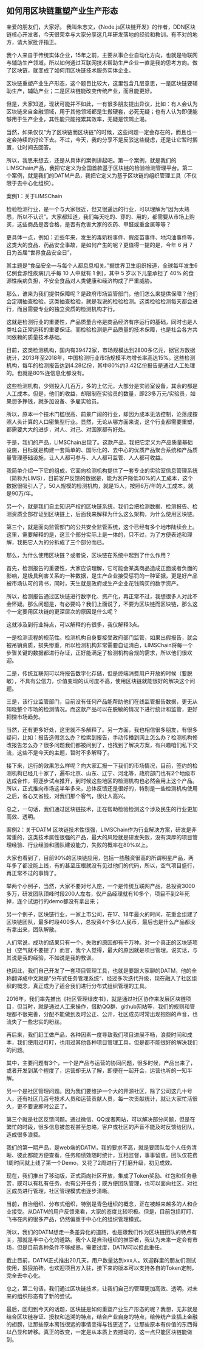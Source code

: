 如何用区块链重塑产业生产形态
----------------------

亲爱的朋友们，大家好。
我叫朱志文，《Node.js区块链开发》的作者，DDN区块链核心开发者，今天很荣幸与大家分享这几年研发落地的经验和教训，有不对的地方，请大家批评指正。

我个人来自于传统实体企业，15年之前，主要从事企业自动化方向，也就是物联网与辅助生产领域，所以如何通过互联网技术帮助生产企业一直是我的思考方向。做了区块链，就变成了如何用区块链技术服务实体企业。

区块链重塑产业生产形态，这个题目比较大，这里包含几层意思，一是区块链要辅助生产，辅助产业；二是区块链能改变传统产业，而且能更好。

但是，大家知道，现状可能并不如此，一有很多朋友提出异议，比如：有人会认为区块链来自金融领域，用于其他领域都是生搬硬套，必死无疑；也有人认为即便能够用于生产企业，其性能只能拖累其效率，无疑是饮鸩止渴。

当然，如果仅仅“为了区块链而区块链”的时候，这些问题一定会存在的，而且也一定会持续的讨论下去。不过，今天，我的分享不是反驳这些疑虑，还是让它暂时搁置，让时间去回答。

所以，我思来想去，还是从具体的案例讲起吧。第一个案例，就是我们的LIMSChain产品，我把它定义为全国首款基于区块链的检验检测管理平台。第二个案例，就是我们的DATM产品，我把它定义为基于区块链的组织管理工具（不仅限于去中心化组织）。

案例1：关于LIMSChain

检验检测行业，是一个与大家很近，但又很遥远的行业，可以理解为“因为太熟悉，所以不认识”。大家都知道，我们每天吃的、穿的、用的，都需要从市场上购买，这些商品是否合格，是否有危害大家的农药、甲醛或重金属等等？

更具体一点，例如：近些年来，发生的毒奶粉事件、假疫苗事件、地沟油事件等，这类大的食品、药品安全事故，是如何产生的呢？更值得一提的是，今年 6 月 7 日为首届“世界食品安全日”，

其主题是“食品安全—与每个人都息息相关。”据世界卫生组织报道，全球每年发生6亿例食源性疾病(几乎每 10 人中就有 1 例)，其中 5 岁以下儿童承担了 40% 的食源性疾病负担，不安全食品对人类健康和经济构成了严重威胁。

那么，谁来为我们提供保障呢？是政府市场监管部门，他们怎么来提供保障？他们会定期抽查检验。这类抽查检验，就是我说的检验检测。这类检验检测每天都会进行，而且需要专业的独立资质的检测机构才行。

这就是检测行业的重要性，产品质量合格是商品经济有序运行的基础，同时也是人类社会正常运转的重要保证。而检验检测是产品质量的技术保障，也是社会各方共同依赖的质量技术基础。

目前，这类检测机构，国内有39472家，市场规模达到2800多亿元，据官方数据统计，2013年至2018年，中国检测行业市场规模平均增长率高达15%。这些检测机构，每年的检测报告达到4.28亿份，其中80%约3.42亿份报告是通过人工处理的。也就是80%连信息化都没有。

这些检测机构，少则投入几百万，多的上亿元，大部分是实验室设备，其余的都是人工成本。但是，他们的收益，却限制在实验员的数量，即23多万元/实验员，如果想多挣钱，就多加设备、多雇实验员。

所以，原本一个技术门槛很高、前景广阔的行业，却因为成本无法控制，沦落成按照人头计算的人口密集型行业。显然，无论从哪方面来说，这个行业都需要重塑，都需要大大的进步，对人、对己、对国家都有好处。

于是，我们的产品，LIMSChain出现了。这款产品，我把它定义为产品质量基础设施，目标就是构建一套简单的、国际化的、去中心的优质产品聚合系统和产品质量管理基础设施，让人人都可参与、人人都可监管、人人都可收益。

我简单介绍一下它的组成，它面向检测机构提供了一套专业的实验室信息管理系统（简称为LIMS），目前客户反馈的数据是，能为客户降低30%的人工成本，这个数据很吸引人了，50人规模的检测机构，就是15人，按照6万/年的人工成本，就是90万/年。

另一个，就是我们自主知识产权的区块链系统，我们会把检测数据、检测报告、检测资质全部存证到区块链上，后面我来解释为什么这么架构，为什么使用区块链。

第三个，就是面向监管部门的公共安全监管系统，这个已经有多个地市陆续会上。这里，需要解释的是，这三个部分实际上是一体的，只不过，为了方便表述和理解，我把它人为的分拆成了三个部分而已。

那么，为什么使用区块链？或者说，区块链在系统中起到了什么作用？

首先，检测报告的重要性，大家应该理解，它可能会某类商品造成正面或者负面的影响，是极具利害关系的一种数据，是生产企业接受惩罚的一种证据，更是好产品被市场认可的背书，同时，天生就是政府或生产企业花钱购买的数字资产。

所以，检测报告通过区块链进行数字化、资产化，再正常不过，我想很多人对此不会怀疑。那么问题是，有必要吗？我们上面说了，不要为区块链而区块链，那么这个一定要用区块链的更深层次的原因是什么呢？

这就涉及到行业特点，可以解释的有很多，我仅解释3点。

一是检测流程的规范性。检测机构自身要接受政府部门监管，如果出假报告，就会被吊销资质，损失惨重，所以检测机构非常需要自证清白，LIMSChain将每一个步骤关键的数据都进行存证，正好能满足了检测机构合规的需求，所以他们很欢迎。

二是，传统互联网可以将报告数字化存储，但是终端消费用户开放的时候（要脱敏），不具有公信力，价值变现的认可度不高，使用区块链就能很好的解决这个问题。

三是，该行业监管部门，目前没有任何产品能帮助他们在线监管报告数据，更无从知晓整个市场的检测情况。而这款产品可以在脱敏的情况下进行统计和监管，更好把控市场趋势。

当然，还有更多好处，这里就不多解释了。另一方面，我也相信很多朋友，有很多疑问，比如：报告造假怎么办？检索到报告，手动传播到网上怎么办？检测机构修改报告怎么办？很多问题我们都被问到了，也找到了解决方案，有兴趣咱们私下交流，这些不是今天的主题，暂时不多解释了。

接下来，运行的效果怎么样呢？向大家汇报一下我们的市场情况，目前，签约的检测机构已经几十家了，遍布北京、山东、辽宁、河北等，政府部门也有2个地级市达成合作，将逐步试点推开，到时候这些地区的检测机构也必然会用上这个产品。所以，正式推向市场这半年多来，总体反馈还是很好的，特别是一些检测机构使用之后，省心又省钱，对我们那个客气，很让人高兴。

总之，一句话，我们通过区块链技术，正在帮助检验检测这个涉及民生的行业更加高效、透明。

案例2：关于DATM
区块链技术性很强，LIMSChain作为行业解决方案，研发是非常重的，这类技术属性很强的产品，最大的风险就是研发失败，没有深厚的项目管理经验、行业经验和团队建设能力，失败的概率在80%以上。

大家也看到了，目前90%的区块链应用，包括一些融资很高的所谓明星产品，两年多了都没能上线，有的甚至压根就没有见过他们的代码，所以，空气项目盛行，再正常不过的事情了。

举两个小例子，当然，大家不要对号入座，一个是传统互联网产品，总投资3000多万，研发团队顶峰时段200人左右，仅产品经理就有10多个，项目不到2年死掉，连个试运行的demo都没有拿出来；

另一个例子，区块链行业，一家上市公司，在17、18年最火的时间，花重金组建了区块链团队，最多时段400多人，总投资4个多亿人民币，最后也是什么产品都没有拿出来，团队解散。

人们常说，成功的结果只有一个，失败的原因却有千万种。对一个真正的区块链项目（空气就不要提了）而言，我个人觉得，最大的原因就是项目管理。说实话，与其说是我的经验，不如说是我的教训。

也因此，我们自己开发了一套项目管理工具，也就是要跟大家聊的DATM，他的全称翻译成中文就是”分布式任务管理系统“，经过多次迭代升级，现在融入了社区组织的概念，真正成为了适合我们进行分布式组织管理的工具。

2016年，我们率先推出《社区管理绿皮书》，就是通过社区协作来发展区块链项目，但当时，就是通过人工来操作，借助QQ群、github网站等，我们的规则和管理都不很完善，分配不能做到及时公正、公开，社区成员时常出现抱怨的声音，也流失了一些忠实的粉丝。

再后来，我们赶工做产品，各种因素一度导致我们项目进展不畅，浪费时间和成本，我们使用过盯盯，也用过其他各种项目管理工具，但是都不能很好的解决我们的问题。

其中，主要问题有3个，一个是产品与运营的协同问题，很多时候，产品出来了，或者开发到某个程度了，运营却无从了解，即便在一起开会，运营也听的一知半解。

另一个是社区管理问题。因为我们要维护一个大的开源社区，除了公司这几十号人，还有社区几百号技术人员和运营贡献人员，每一次贡献统计，就让大家忙活很久，更不要说即时公正了。

第三个就是社区反馈问题。通过微信、QQ或者网站，可以解决部分问题，但是在繁忙的时段，很多信息被忽视甚至忽略，客户或社区的声音不能及时反馈给团队，造成很多浪费。

我们的第一期产品，是web端的DATM，我的要求不高，就是要团队每个人任务清晰、彼此都能方便查看，任务和绩效随时统计，互相监督，事事留痕。团队仅花费1周时间就上线了第一个Demo，又花了2周进行了打磨升级，初见成效。

现在，我们推出了移动版，正式面向社区开放，集成了Token奖励、红包和任务悬赏，既可以有私有任务，也有公开任务；既方便团队管理，也可以面向社区，对社区成员进行管理，社区管理模式也逐步清晰。

当前，自治组织、分布式组织，特别是青色组织的概念，正在被越来越多的人和企业接受。从DATM的用户反馈来看，大家的态度比较积极。但是，目前包括盯盯、飞书在内的很多产品，仍然偏重于中心化的组织管理模式。

所以，我们的DATM想走一条差异化的道路，也是跟我们作为区块链团队的特点有关，那就是半中心化的道路。我个人是自治组织的推崇者，我认为未来一定会有市场，但是目前各种条件不够成熟，需要过度，DATM可以担此重任。

截止目前，DATM正式推出20几天，用户数量达到xxx人。欢迎群里的朋友们测试使用，狠狠拍砖。也欢迎项目方入驻，接下来的版本可以支持各自的Token定制，完全去中心化。

总之，第二句话，我们通过区块链技术，让我们自己的管理更加高效、透明，对未来的组织形态有了新的尝试。

最后，回归到今天的话题，区块链是如何重塑产业生产形态的呢？我想，无非就是结合区块链存证、授权和追溯的特点，结合产业自身的特点，给传统产业插上金融的翅膀，让那些原本离钱很远的事情变得与钱更近了，让那些原本有价值的东西得以凸显和转移。真正的改变，一定是从本质上去撼动的，这一点只能区块链能做到。
